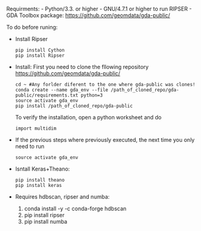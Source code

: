Requirments:
	- Python/3.3. or higher
	- GNU/4.7.1 or higher to run RIPSER
	- GDA Toolbox package: https://github.com/geomdata/gda-public/

To do before runing:

- Install Ripser
	~~~
	pip install Cython
	pip install Ripser
	~~~

- Install: First you need to clone the fllowing repository https://github.com/geomdata/gda-public/

	~~~	 
	cd ~ #Any forlder diferent to the one where gda-public was clones!
	conda create --name gda_env --file /path_of_cloned_repo/gda-public/requirements.txt python=3
	source activate gda_env
	pip install /path_of_cloned_repo/gda-public
	~~~

	To verify the installation, open a python worksheet and do
	~~~
	import multidim
	~~~

- If the previous steps where previously executed, the next time you only need to run
	~~~
	source activate gda_env
	~~~

- Isntall Keras+Theano:
	~~~
	pip install theano
	pip install keras
	~~~

- Requires hdbscan, ripser and numba:

	1.	conda install -y -c conda-forge hdbscan
	2.	pip install ripser
	2.	pip install numba

